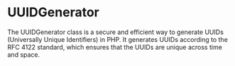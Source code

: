 # UUIDGenerator
The UUIDGenerator class is a secure and efficient way to generate UUIDs (Universally Unique Identifiers) in PHP. It generates UUIDs according to the RFC 4122 standard, which ensures that the UUIDs are unique across time and space.
